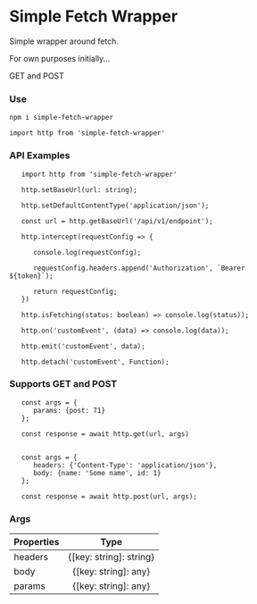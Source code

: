 # Simple Fetch Wrapper

Simple wrapper around fetch. 

For own purposes initially...

GET and POST 

### Use
```
npm i simple-fetch-wrapper
```

```
import http from 'simple-fetch-wrapper'
```

### API Examples

```
   import http from 'simple-fetch-wrapper'

   http.setBaseUrl(url: string);

   http.setDefaultContentType('application/json');

   const url = http.getBaseUrl('/api/v1/endpoint');

   http.intercept(requestConfig => {

      console.log(requestConfig);

      requestConfig.headers.append('Authorization', `Bearer ${token}`);

      return requestConfig;
   })

   http.isFetching(status: boolean) => console.log(status));

   http.on('customEvent', (data) => console.log(data));

   http.emit('customEvent', data);

   http.detach('customEvent', Function);
```

### Supports GET and POST

```
   const args = {
      params: {post: 71}
   };

   const response = await http.get(url, args)


   const args = {
      headers: {'Content-Type': 'application/json'},
      body: {name: 'Some name', id: 1}
   }; 

   const response = await http.post(url, args);
```

### Args

| Properties   | Type                     |
|--------------|:------------------------:|
| headers      | {[key: string]: string}  |
| body         | {[key: string]: any}     |
| params       | {[key: string]: any}     |


